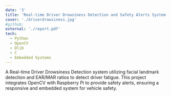 ```yaml
---
date: '3'
title: 'Real-time Driver Drowsiness Detection and Safety Alerts System'
cover: './driverdrowsiness.jpg'
#github: 
external: './report.pdf'
tech:
  - Python
  - OpenCV
  - Dlib
  - C
  - Embedded Systems
---
```


A Real-time Driver Drowsiness Detection system utilizing facial landmark detection and EAR/MAR ratios to detect driver fatigue. This project integrates OpenCV with Raspberry Pi to provide safety alerts, ensuring a responsive and embedded system for vehicle safety.
